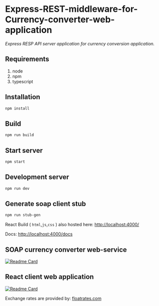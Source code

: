 # Express-REST-middleware-for-Currency-converter-web-application

_Express RESP API server application for currency conversion application._

## Requirements

1. node
2. npm
3. typescript

## Installation

```sh
npm install
```

## Build

```sh
npm run build
```

## Start server

```sh
npm start
```

## Development server

```sh
npm run dev
```

## Generate soap client stub

```sh
npm run stub-gen
```

React Build ( `html`,`js`,`css` ) also hosted here: [http://localhost:4000/](http://localhost:4000/)

Docs: [http://localhost:4000/docs](http://localhost:4000/docs)

## SOAP currency converter web-service

[![Readme Card](https://github-readme-stats.vercel.app/api/pin/?username=ramesh-x90&repo=SoapCurrencyConverter-kotlin-webservice)](https://github.com/ramesh-x90/SoapCurrencyConverter-kotlin-webservice.git)

## React client web application

[![Readme Card](https://github-readme-stats.vercel.app/api/pin/?username=ramesh-x90&repo=react-client-for-currency-converter-webservice)](https://github.com/ramesh-x90/react-client-for-currency-converter-webservice.git)

Exchange rates are provided by: [floatrates.com](https://www.floatrates.com/json-feeds.html)
